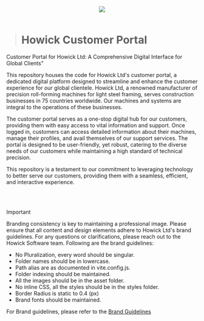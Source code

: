 <html>
    <div align="center">
        <img src="https://i.ibb.co/PwVx0ZP/Screenshot-2024-02-26-at-3-34-34-PM.png" />
    </div>
</html>

<br/>

> # Howick Customer Portal

Customer Portal for Howick Ltd: A Comprehensive Digital Interface for Global Clients"

This repository houses the code for Howick Ltd's customer portal, a dedicated digital platform designed to streamline and enhance the customer experience for our global clientele. Howick Ltd, a renowned manufacturer of precision roll-forming machines for light steel framing, serves construction businesses in 75 countries worldwide. Our machines and systems are integral to the operations of these businesses.

The customer portal serves as a one-stop digital hub for our customers, providing them with easy access to vital information and support. Once logged in, customers can access detailed information about their machines, manage their profiles, and avail themselves of our support services. The portal is designed to be user-friendly, yet robust, catering to the diverse needs of our customers while maintaining a high standard of technical precision.

This repository is a testament to our commitment to leveraging technology to better serve our customers, providing them with a seamless, efficient, and interactive experience.

<br/>
<br/>

> [!IMPORTANT]
> Branding consistency is key to maintaining a professional image. Please ensure that all content and design elements adhere to Howick Ltd's brand guidelines. For any questions or clarifications, please reach out to the Howick Software team. Following are the brand guidelines:
>
> - No Pluralization, every word should be singular.
> - Folder names should be in lowercase.
> - Path alias are as documented in vite.config.js.
> - Folder indexing should be maintained.
> - All the images should be in the asset folder.
> - No inline CSS, all the styles should be in the styles folder.
> - Border Radius is static to 0.4 (px)
> - Brand fonts should be maintained.
>
> For Brand guidelines, please refer to the [Brand Guidelines](https://howickltd.atlassian.net/wiki/spaces/HCS/pages/45121598/User+Interface+UI+Design)

<br/>
<br/>
